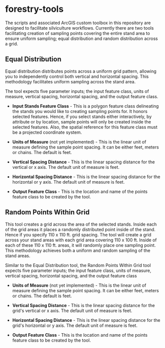 forestry-tools
==============

The scripts and associated ArcGIS custom toolbox in this repository are designed to facilitate silviculture workflows. Currently there are two tools facilitating creation of sampling points covering the entire stand area to ensure uniform sampling; equal distribution and random distribution across a grid.

## Equal Distribution

Equal distribution distributes points across a uniform grid pattern, allowing you to independently control both vertical and horizontal spacing. This methodology facilitates uniform sampling across the stand area.

The tool expects five parameter inputs; the input feature class, units of measure, vertical spacing, horizontal spacing, and the output feature class.

* **Input Stands Feature Class** - This is a polygon feature class delineating the stands you would like to creating sampling points for. It honors selected features. Hence, if you select stands either interactively, by attribute or by location, sample points will only be created inside the selected features. Also, the spatial reference for this feature class must be a projected coordinate system.

* **Units of Measure** (not yet implemented) - This is the linear unit of measure defining the sample point spacing. It can be either feet, meters or chains. The default is feet.

* **Vertical Spacing Distance** - This is the linear spacing distance for the vertical or x axis. The default unit of measure is feet.

* **Horizontal Spacing Distance** - This is the linear spacing distance for the horizontal or y axis. The default unit of measure is feet.

* **Output Feature Class** - This is the location and name of the points feature class to be created by the tool.

## Random Points Within Grid

This tool creates a grid across the area of the selected stands. Inside each of the grid areas it places a randomly distributed point inside of the stand. Hence if you specify 110 x 110 ft. grid spacing. The tool will create a grid across your stand areas with each grid area covering 110 x 100 ft. Inside of each of these 110 x 110 ft. areas, it will randomly place one sampling point. This methodology achieves both a uniform and random sampling of the stand areas.

Similar to the Equal Distribution tool, the Random Points Within Grid tool expects five parameter inputs; the input feature class, units of measure, vertical spacing, horizontal spacing, and the output feature class

* **Units of Measure** (not yet implemented) - This is the linear unit of measure defining the sample point spacing. It can be either feet, meters or chains. The default is feet.

* **Vertical Spacing Distance** - This is the linear spacing distance for the grid's vertical or x axis. The default unit of measure is feet.

* **Horizontal Spacing Distance** - This is the linear spacing distance for the grid's horizontal or y axis. The default unit of measure is feet.

* **Output Feature Class** - This is the location and name of the points feature class to be created by the tool.
